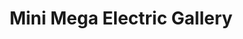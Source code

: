 ---
title: "Mini Mega Electric Gallery"
url: /doylestown/mini-mega-electric-gallery/
shop: tattoo
---